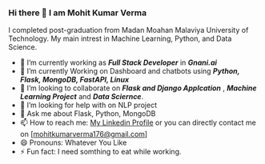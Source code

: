 ### Hi there 👋 I am Mohit Kumar Verma

I completed post-graduation from Madan Moahan Malaviya University of Technology. My main intrest in Machine Learning, Python, and Data Science.

* 🔭 I’m currently working as ***Full Stack Developer*** in ***Gnani.ai***
* 🌱 I’m currently Working on Dashboard and chatbots using   ***Python, Flask, MongoDB, FastAPI, Linux***
* 👯 I’m looking to collaborate on ***Flask and Django Applcation*** ,  ***Machine Learning Project*** and ***Data Sciernce***.
* 🤔 I’m looking for help with on NLP project
* 💬 Ask me about  Flask, Python, MongoDB
* 📫 How to reach me: [My Linkedin Profile](https://www.linkedin.com/in/mohitkumarverma176/) or you can directly contact me on [mohitkumarverma176@gmail.com]
* 😄 Pronouns: Whatever You Like
* ⚡ Fun fact: I need somthing to eat while working.





